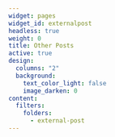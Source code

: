 ```yaml
---
widget: pages
widget_id: externalpost
headless: true
weight: 0
title: Other Posts
active: true
design:
  columns: "2"
  background:
    text_color_light: false
    image_darken: 0
content:
  filters:
    folders:
      - external-post
---
```

